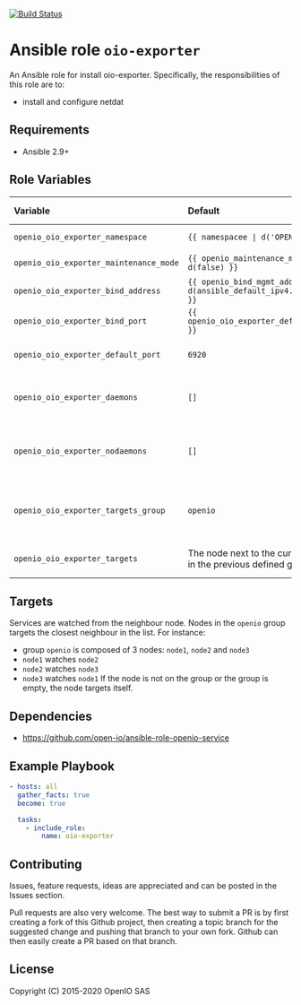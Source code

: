[![Build Status](https://travis-ci.org/open-io/ansible-role-openio-oio-exporter.svg?branch=master)](https://travis-ci.org/open-io/ansible-role-openio-oio-exporter)
# Ansible role `oio-exporter`

An Ansible role for install oio-exporter. Specifically, the responsibilities of this role are to:

- install and configure netdat

## Requirements

- Ansible 2.9+

## Role Variables

| Variable   | Default | Comments (type)  |
| :---       | :---    | :---             |
| `openio_oio_exporter_namespace` | `{{ namespacee \| d('OPENIO') }}` | OpenIO Namespace |
| `openio_oio_exporter_maintenance_mode` | `{{ openio_maintenance_mode \| d(false) }}` | Maintenance mode |
| `openio_oio_exporter_bind_address` | `{{ openio_bind_mgmt_address \| d(ansible_default_ipv4.address) }}` |  Binding IP address. |
| `openio_oio_exporter_bind_port` | `{{ openio_oio_exporter_default_port }}` |  Listening port. |
| `openio_oio_exporter_default_port` | `6920` |  Default listening port. |
| `openio_oio_exporter_daemons` | `[]` | list of daemons to activate (all if empty) |
| `openio_oio_exporter_nodaemons` | `[]` | list of daemons to disabled (none if empty) |
| `openio_oio_exporter_targets_group` | `openio` | The inventory group used to search for the target. |
| `openio_oio_exporter_targets` | The node next to the current node in the previous defined group.  | A list of targets to watch. |

## Targets
Services are watched from the neighbour node. Nodes in the `openio` group targets the closest neighbour in the list. For instance:
- group `openio` is composed of 3 nodes: `node1`, `node2` and `node3`
- `node1` watches `node2`
- `node2` watches `node3`
- `node3` watches `node1`
If the node is not on the group or the group is empty, the node targets itself.

## Dependencies
- https://github.com/open-io/ansible-role-openio-service

## Example Playbook

```yaml
- hosts: all
  gather_facts: true
  become: true

  tasks:
    - include_role:
        name: oio-exporter
```

## Contributing

Issues, feature requests, ideas are appreciated and can be posted in the Issues section.

Pull requests are also very welcome.
The best way to submit a PR is by first creating a fork of this Github project, then creating a topic branch for the suggested change and pushing that branch to your own fork.
Github can then easily create a PR based on that branch.

## License
Copyright (C) 2015-2020 OpenIO SAS
